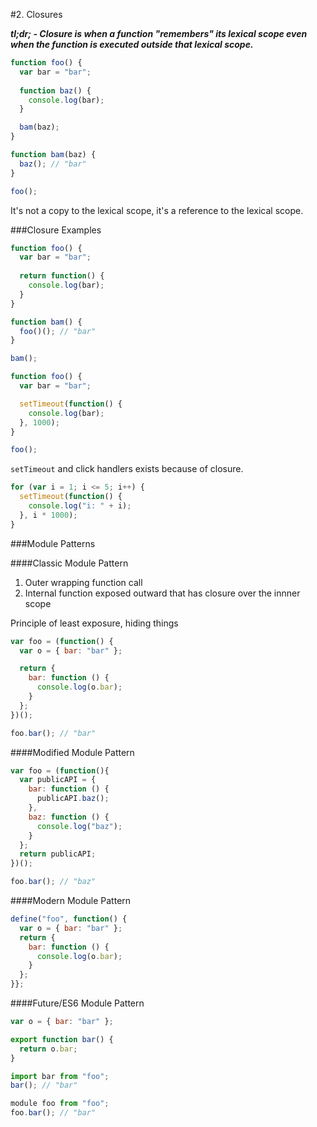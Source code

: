 #2. Closures

**_tl;dr; - Closure is when a function "remembers" its lexical scope even when the function is executed outside that lexical scope._**

```js
function foo() {
  var bar = "bar";
  
  function baz() {
    console.log(bar);
  }

  bam(baz);
}

function bam(baz) {
  baz(); // "bar"
}

foo();
```

It's not a copy to the lexical scope, it's a reference to the lexical scope.

###Closure Examples

```js
function foo() {
  var bar = "bar";
  
  return function() {
    console.log(bar);
  }
}

function bam() {
  foo()(); // "bar"
}

bam();
```

```js
function foo() {
  var bar = "bar";

  setTimeout(function() {
    console.log(bar);
  }, 1000);
}

foo();
```

`setTimeout` and click handlers exists because of closure.

```js
for (var i = 1; i <= 5; i++) {
  setTimeout(function() {
    console.log("i: " + i);
  }, i * 1000);
}
```

###Module Patterns

####Classic Module Pattern

1. Outer wrapping function call
2. Internal function exposed outward that has closure over the innner scope

Principle of least exposure, hiding things

```js
var foo = (function() {
  var o = { bar: "bar" };

  return {
    bar: function () {
      console.log(o.bar);
    }
  };
})();

foo.bar(); // "bar"
```

####Modified Module Pattern

```js
var foo = (function(){
  var publicAPI = {
    bar: function () {
      publicAPI.baz();
    },
    baz: function () {
      console.log("baz");
    }
  };
  return publicAPI;
})();

foo.bar(); // "baz"
```

####Modern Module Pattern

```js
define("foo", function() {
  var o = { bar: "bar" };
  return {
    bar: function () {
      console.log(o.bar);
    }
  };
}};
```

####Future/ES6 Module Pattern

```js
var o = { bar: "bar" };

export function bar() {
  return o.bar;
}
```

```js
import bar from "foo";
bar(); // "bar"

module foo from "foo";
foo.bar(); // "bar"
```